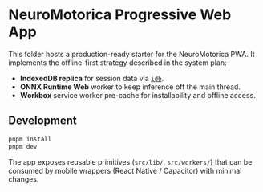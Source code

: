 # NeuroMotorica Progressive Web App

This folder hosts a production-ready starter for the NeuroMotorica PWA. It
implements the offline-first strategy described in the system plan:

- **IndexedDB replica** for session data via [`idb`](https://github.com/jakearchibald/idb).
- **ONNX Runtime Web** worker to keep inference off the main thread.
- **Workbox** service worker pre-cache for installability and offline access.

## Development

```bash
pnpm install
pnpm dev
```

The app exposes reusable primitives (`src/lib/`, `src/workers/`) that can be
consumed by mobile wrappers (React Native / Capacitor) with minimal changes.
